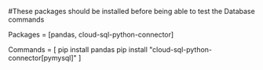 #These packages should be installed before being able to test the Database commands

Packages = [pandas, cloud-sql-python-connector]

Commands = [
    pip install pandas
    pip install "cloud-sql-python-connector[pymysql]"
]